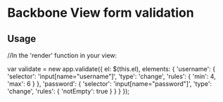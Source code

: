 # Backbone View form validation

## Usage 

  //In the 'render' function in your view:

  var validate = new app.validate({
    el: $(this.el),
    elements: {
      'username': {
        'selector': 'input[name="username"]',
          'type': 'change',
          'rules': {
  	    'min': 4,
  	    'max': 6
  	}
      },
        'password': {
        'selector': 'input[name="password"]',
          'type': 'change',
          'rules': {
  	    'notEmpty': true
  	}
      }
    }
  });
